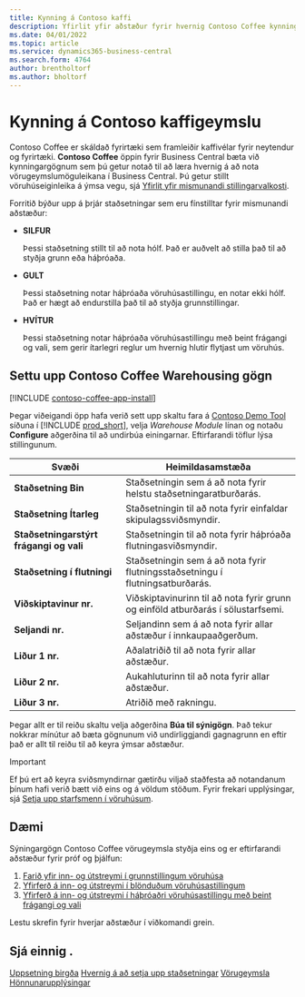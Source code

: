 ```yaml
---
title: Kynning á Contoso kaffi
description: Yfirlit yfir aðstæður fyrir hvernig Contoso Coffee kynningargögn geta hjálpað þér að læra hvernig á að nota vörugeymslumöguleikana í Business Central.
ms.date: 04/01/2022
ms.topic: article
ms.service: dynamics365-business-central
ms.search.form: 4764
author: brentholtorf
ms.author: bholtorf
---
```


# Kynning á Contoso kaffigeymslu

Contoso Coffee er skáldað fyrirtæki sem framleiðir kaffivélar fyrir neytendur og fyrirtæki.  **Contoso Coffee** öppin fyrir Business Central bæta við kynningargögnum sem þú getur notað til að læra hvernig á að nota vörugeymslumöguleikana í Business Central. Þú getur stillt vöruhúseiginleika á ýmsa vegu, sjá [Yfirlit yfir mismunandi stillingarvalkosti](../../design-details-warehouse-management.md#overview-of-different-configuration-options).

Forritið býður upp á þrjár staðsetningar sem eru fínstilltar fyrir mismunandi aðstæður:

- **SILFUR**  

  Þessi staðsetning stillt til að nota hólf. Það er auðvelt að stilla það til að styðja grunn eða háþróaða. 

- **GULT**  

  Þessi staðsetning notar háþróaða vöruhúsastillingu, en notar ekki hólf. Það er hægt að endurstilla það til að styðja grunnstillingar.

- **HVÍTUR**  

  Þessi staðsetning notar háþróaða vöruhúsastillingu með beint frágangi og vali, sem gerir ítarlegri reglur um hvernig hlutir flytjast um vöruhús.

## Settu upp Contoso Coffee Warehousing gögn

[!INCLUDE [contoso-coffee-app-install](../../includes/contoso-coffee-app-install.md)]

Þegar viðeigandi öpp hafa verið sett upp skaltu fara á [Contoso Demo Tool](https://businesscentral.dynamics.com/?page=5194) síðuna í [!INCLUDE [prod_short](../../includes/prod_short.md)], velja *Warehouse Module* línan og notaðu **Configure** aðgerðina til að undirbúa einingarnar. Eftirfarandi töflur lýsa stillingunum.  

|Svæði  |Heimildasamstæða  |
|---------|---------|
|**Staðsetning Bin**  |Staðsetningin sem á að nota fyrir helstu staðsetningaratburðarás.|
|**Staðsetning Ítarleg**  |Staðsetningin til að nota fyrir einfaldar skipulagssviðsmyndir.|
|**Staðsetningarstýrt frágangi og vali**  |Staðsetningin til að nota fyrir háþróaða flutningasviðsmyndir.|
|**Staðsetning í flutningi**  |Staðsetningin sem á að nota fyrir flutningsstaðsetningu í flutningsatburðarás.|
|**Viðskiptavinur nr.**  |Viðskiptavinurinn til að nota fyrir grunn og einföld atburðarás í sölustarfsemi.|
|**Seljandi nr.**  |Seljandinn sem á að nota fyrir allar aðstæður í innkaupaaðgerðum.|
|**Liður 1 nr.**  |Aðalatriðið til að nota fyrir allar aðstæður.|
|**Liður 2 nr.**  |Aukahluturinn til að nota fyrir allar aðstæður.|
|**Liður 3 nr.**  |Atriðið með rakningu.|

Þegar allt er til reiðu skaltu velja aðgerðina **Búa til sýnigögn**. Það tekur nokkrar mínútur að bæta gögnunum við undirliggjandi gagnagrunn en eftir það er allt til reiðu til að keyra ýmsar aðstæður.  

> [!IMPORTANT]
> Ef þú ert að keyra sviðsmyndirnar gætirðu viljað staðfesta að notandanum þínum hafi verið bætt við eins og á völdum stöðum. Fyrir frekari upplýsingar, sjá [Setja upp starfsmenn í vöruhúsum](../../warehouse-how-to-set-up-warehouse-employees.md).

## Dæmi

Sýningargögn Contoso Coffee vörugeymsla styðja eins og er eftirfarandi aðstæður fyrir próf og þjálfun:

1.  [Farið yfir inn- og útstreymi í grunnstillingum vöruhúsa](warehouse-basic-flow-putaway-pick.md)
2.  [Yfirferð á inn- og útstreymi í blönduðum vöruhúsastillingum](warehouse-mixed-flow-receive-pick-ship.md)
3.  [Yfirferð á inn- og útstreymi í háþróaðri vöruhúsastillingu með beint frágangi og vali](warehouse-directed-flow.md)

Lestu skrefin fyrir hverjar aðstæður í viðkomandi grein.  

## Sjá einnig .

[Uppsetning birgða](../../inventory-setup-inventory.md) 
[Hvernig á að setja upp staðsetningar](../../inventory-how-setup-locations.md) 
[Vörugeymsla](../../warehouse-manage-warehouse.md) 
[Hönnunarupplýsingar](../../design-details-warehouse-overview.md) 
